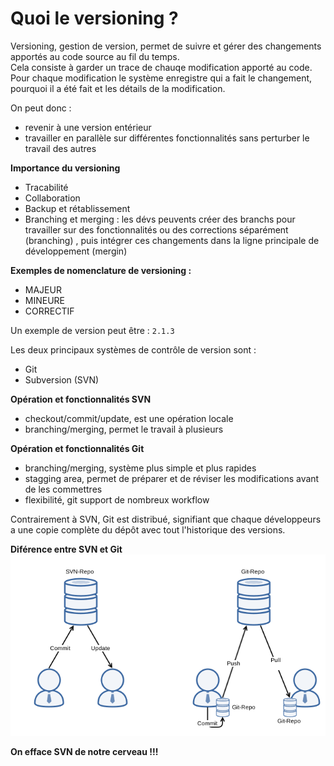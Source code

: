 # Quoi le versioning ?

Versioning, gestion de version, permet de suivre et gérer des changements apportés au code source au fil du temps.<br>
Cela consiste à garder un trace de chauqe modification apporté au code.<br>
Pour chaque modification le système enregistre qui a fait le changement, pourquoi il a été fait et les détails de la modification.

On peut donc : 
- revenir à une version entérieur
- travailler en parallèle sur différentes fonctionnalités sans perturber le travail des autres

**Importance du versioning**
- Tracabilité
- Collaboration
- Backup et rétablissement
- Branching et merging : les dévs peuvents créer des branchs pour travailler sur des fonctionnalités ou des corrections séparément (branching) , puis intégrer ces changements dans la ligne principale de développement (mergin)

**Exemples de nomenclature de versioning :**
- MAJEUR
- MINEURE
- CORRECTIF

Un exemple de version peut être : `2.1.3`

Les deux principaux systèmes de contrôle de version sont :
- Git
- Subversion (SVN)

**Opération et fonctionnalités SVN**
- checkout/commit/update, est une opération locale
- branching/merging, permet le travail à plusieurs


**Opération et fonctionnalités Git**
- branching/merging, système plus simple et plus rapides
- stagging area, permet de préparer et de réviser les modifications avant de les commettres
- flexibilité, git support de nombreux workflow  

Contrairement à SVN, Git est distribué, signifiant que chaque développeurs a une copie complète du dépôt avec tout l'historique des versions.

**Diférence entre SVN et Git**
![Alt text](/img/svngit.png)

**On efface SVN de notre cerveau !!!**